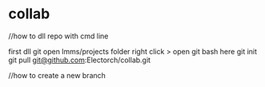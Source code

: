 # collab

//how to dll repo with cmd line

first dll git
open lmms/projects folder
right click > open git bash here
git init
git pull git@github.com:Electorch/collab.git

//how to create a new branch
